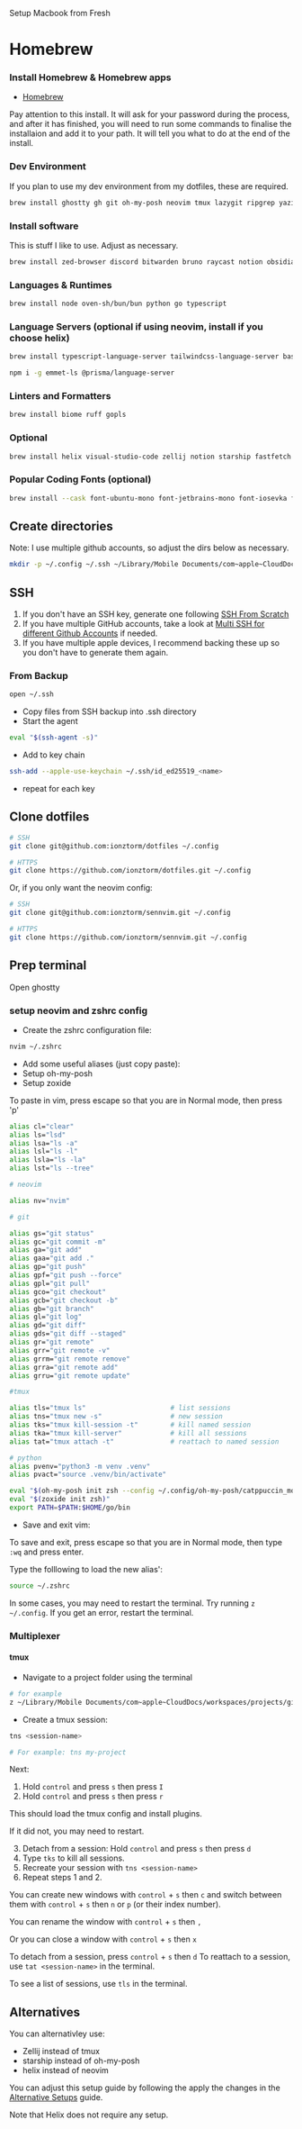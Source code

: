 Setup Macbook from Fresh

# Homebrew

### Install Homebrew & Homebrew apps

- [Homebrew](https://brew.sh/)

Pay attention to this install. It will ask for your password during the process, and after it has finished,
you will need to run some commands to finalise the installaion and add it to your path. It will tell 
you what to do at the end of the install.

### Dev Environment

If you plan to use my dev environment from my dotfiles, these are required.

```bash
brew install ghostty gh git oh-my-posh neovim tmux lazygit ripgrep yazi fzf fd lsd zoxide regex
```

### Install software

This is stuff I like to use. Adjust as necessary.

```bash
brew install zed-browser discord bitwarden bruno raycast notion obsidian
```

### Languages & Runtimes
```bash
brew install node oven-sh/bun/bun python go typescript
```

### Language Servers (optional if using neovim, install if you choose helix)

```bash
brew install typescript-language-server tailwindcss-language-server basedpyright vscode-langservers-extracted
```
```bash
npm i -g emmet-ls @prisma/language-server
```

### Linters and Formatters

```bash
brew install biome ruff gopls
```

### Optional

```bash
brew install helix visual-studio-code zellij notion starship fastfetch
```

### Popular Coding Fonts (optional)

```bash
brew install --cask font-ubuntu-mono font-jetbrains-mono font-iosevka font-inconsolata font-fira-code font-roboto-mono font-source-code-pro font-azeret-mono font-cascadia-code font-maple font-monaspace font-geist-mono-nerd-font font-anonymous-pro
```
## Create directories

Note: I use multiple github accounts, so adjust the dirs below as necessary.

```bash
mkdir -p ~/.config ~/.ssh ~/Library/Mobile Documents/com~apple~CloudDocs/workspaces/github.com/<github-username>/projects ~/Library/Mobile Documents/com~apple~CloudDocs/workspaces/notes ~/Library/Mobile Documents/com~apple~CloudDocs/workspaces/courses
```

## SSH

1. If you don't have an SSH key, generate one following [SSH From Scratch](/ssh-from-scratch.md)
2. If you have multiple GitHub accounts, take a look at [Multi SSH for different Github Accounts](/multi-github-ssh.md) if needed.
3. If you have multiple apple devices, I recommend backing these up so you don't have to generate them again.

### From Backup

```bash
open ~/.ssh
```

- Copy files from SSH backup into .ssh directory
- Start the agent

```bash
eval "$(ssh-agent -s)"
```

- Add to key chain

```bash
ssh-add --apple-use-keychain ~/.ssh/id_ed25519_<name>
```

- repeat for each key

## Clone dotfiles

```bash
# SSH
git clone git@github.com:ionztorm/dotfiles ~/.config

# HTTPS
git clone https://github.com/ionztorm/dotfiles.git ~/.config
```

Or, if you only want the neovim config:

```bash
# SSH
git clone git@github.com:ionztorm/sennvim.git ~/.config

# HTTPS
git clone https://github.com/ionztorm/sennvim.git ~/.config
```

## Prep terminal

Open ghostty

### setup neovim and zshrc config

- Create the zshrc configuration file:

```bash
nvim ~/.zshrc
```

- Add some useful aliases (just copy paste):
- Setup oh-my-posh
- Setup zoxide

To paste in vim, press escape so that you are in Normal mode, then press 'p'

```bash
alias cl="clear"
alias ls="lsd"
alias lsa="ls -a"
alias lsl="ls -l"
alias lsla="ls -la"
alias lst="ls --tree"

# neovim

alias nv="nvim"

# git

alias gs="git status"
alias gc="git commit -m"
alias ga="git add"
alias gaa="git add ."
alias gp="git push"
alias gpf="git push --force"
alias gpl="git pull"
alias gco="git checkout"
alias gcb="git checkout -b"
alias gb="git branch"
alias gl="git log"
alias gd="git diff"
alias gds="git diff --staged"
alias gr="git remote"
alias grr="git remote -v"
alias grrm="git remote remove"
alias grra="git remote add"
alias grru="git remote update"

#tmux

alias tls="tmux ls"                     # list sessions
alias tns="tmux new -s"                 # new session
alias tks="tmux kill-session -t"        # kill named session
alias tka="tmux kill-server"            # kill all sessions
alias tat="tmux attach -t"              # reattach to named session

# python
alias pvenv="python3 -m venv .venv"
alias pvact="source .venv/bin/activate"

eval "$(oh-my-posh init zsh --config ~/.config/oh-my-posh/catppuccin_mocka.json)"
eval "$(zoxide init zsh)"
export PATH=$PATH:$HOME/go/bin
```

- Save and exit vim:

To save and exit, press escape so that you are in Normal mode, then type `:wq` and press enter.

Type the folllowing to load the new alias':

```bash
source ~/.zshrc
```

In some cases, you may need to restart the terminal. Try running `z ~/.config`. If you get an error, restart the terminal.

### Multiplexer

#### tmux

- Navigate to a project folder using the terminal

```bash
# for example
z ~/Library/Mobile Documents/com~apple~CloudDocs/workspaces/projects/github/my-project
```

- Create a tmux session:

```bash
tns <session-name>

# For example: tns my-project
```

Next:

1) Hold `control` and press `s` then press `I`
2) Hold `control` and press `s` then press `r`

This should load the tmux config and install plugins.

If it did not, you may need to restart.

3. Detach from a session: Hold `control` and press `s` then press `d`
4. Type `tks` to kill all sessions.
5. Recreate your session with `tns <session-name>`
6. Repeat steps 1 and 2.

You can create new windows with `control` + `s` then `c` and switch between them with `control` + `s` then `n` or `p` (or their index number).

You can rename the window with `control` + `s` then `,`

Or you can close a window with `control` + `s` then `x`

To detach from a session, press `control` + `s` then `d`
To reattach to a session, use `tat <session-name>` in the terminal.

To see a list of sessions, use `tls` in the terminal.


## Alternatives

You can alternativley use:

- Zellij instead of tmux
- starship instead of oh-my-posh
- helix instead of neovim

You can adjust this setup guide by following the apply the changes in the [Alternative Setups](./alternative-setups.md) guide.

Note that Helix does not require any setup.
